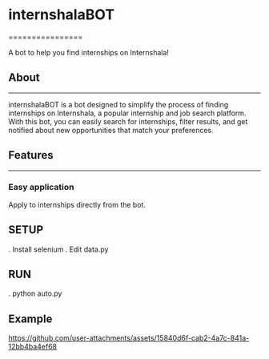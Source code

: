 # internshalaBOT
================

A bot to help you find internships on Internshala!

## About
--------

internshalaBOT is a bot designed to simplify the process of finding internships on Internshala, a popular internship and job search platform. With this bot, you can easily search for internships, filter results, and get notified about new opportunities that match your preferences.

## Features
------------


### Easy application
Apply to internships directly from the bot.

## SETUP
. Install selenium
. Edit data.py 

## RUN

. python auto.py

 ## Example
 

https://github.com/user-attachments/assets/15840d6f-cab2-4a7c-841a-12bb4ba4ef68

